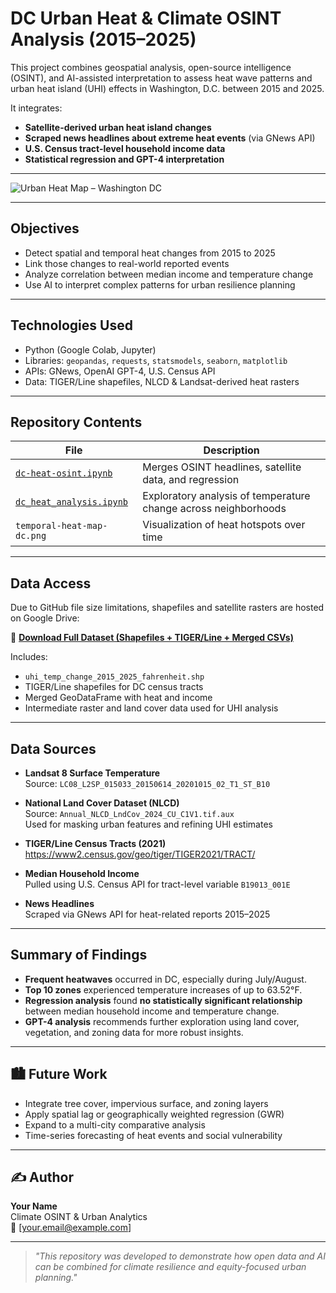 # DC Urban Heat & Climate OSINT Analysis (2015–2025)

This project combines geospatial analysis, open-source intelligence (OSINT), and AI-assisted interpretation to assess heat wave patterns and urban heat island (UHI) effects in Washington, D.C. between 2015 and 2025.

It integrates:

- **Satellite-derived urban heat island changes**
- **Scraped news headlines about extreme heat events** (via GNews API)
- **U.S. Census tract-level household income data**
- **Statistical regression and GPT-4 interpretation**

---

![Urban Heat Map – Washington DC](temporal-heat-map-dc.png)

---

## Objectives

- Detect spatial and temporal heat changes from 2015 to 2025
- Link those changes to real-world reported events
- Analyze correlation between median income and temperature change
- Use AI to interpret complex patterns for urban resilience planning

---

## Technologies Used

- Python (Google Colab, Jupyter)
- Libraries: `geopandas`, `requests`, `statsmodels`, `seaborn`, `matplotlib`
- APIs: GNews, OpenAI GPT-4, U.S. Census API
- Data: TIGER/Line shapefiles, NLCD & Landsat-derived heat rasters

---

## Repository Contents

| File | Description |
|------|-------------|
| [`dc-heat-osint.ipynb`](./dc-heat-osint.ipynb) | Merges OSINT headlines, satellite data, and regression |
| [`dc_heat_analysis.ipynb`](./dc_heat_analysis.ipynb) | Exploratory analysis of temperature change across neighborhoods |
| `temporal-heat-map-dc.png` | Visualization of heat hotspots over time |

---

## Data Access

Due to GitHub file size limitations, shapefiles and satellite rasters are hosted on Google Drive:

📁 **[Download Full Dataset (Shapefiles + TIGER/Line + Merged CSVs)](https://drive.google.com/drive/folders/1YKCJtaHW_XrL2SuLIOhImUCbyeQlTM-B?usp=drive_link)**

Includes:
- `uhi_temp_change_2015_2025_fahrenheit.shp`
- TIGER/Line shapefiles for DC census tracts
- Merged GeoDataFrame with heat and income
- Intermediate raster and land cover data used for UHI analysis

---

## Data Sources

- **Landsat 8 Surface Temperature**  
  Source: `LC08_L2SP_015033_20150614_20201015_02_T1_ST_B10`
  
- **National Land Cover Dataset (NLCD)**  
  Source: `Annual_NLCD_LndCov_2024_CU_C1V1.tif.aux`  
  Used for masking urban features and refining UHI estimates

- **TIGER/Line Census Tracts (2021)**  
  https://www2.census.gov/geo/tiger/TIGER2021/TRACT/

- **Median Household Income**  
  Pulled using U.S. Census API for tract-level variable `B19013_001E`

- **News Headlines**  
  Scraped via GNews API for heat-related reports 2015–2025

---

## Summary of Findings

- **Frequent heatwaves** occurred in DC, especially during July/August.
- **Top 10 zones** experienced temperature increases of up to 63.52°F.
- **Regression analysis** found **no statistically significant relationship** between median household income and temperature change.
- **GPT-4 analysis** recommends further exploration using land cover, vegetation, and zoning data for more robust insights.

---

## 🏙️ Future Work

- Integrate tree cover, impervious surface, and zoning layers
- Apply spatial lag or geographically weighted regression (GWR)
- Expand to a multi-city comparative analysis
- Time-series forecasting of heat events and social vulnerability

---

## ✍️ Author

**Your Name**  
Climate OSINT & Urban Analytics  
📧 [your.email@example.com]

---

> *"This repository was developed to demonstrate how open data and AI can be combined for climate resilience and equity-focused urban planning."*
